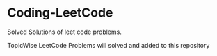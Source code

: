 # Coding-LeetCode
Solved Solutions of leet code problems.

TopicWise LeetCode Problems will solved and added to this repository

